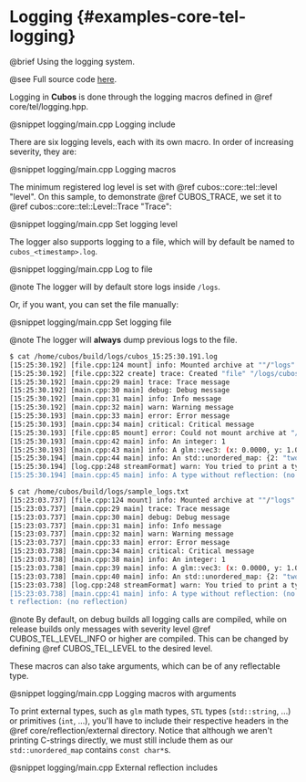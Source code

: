 # Logging {#examples-core-tel-logging}

@brief Using the logging system.

@see Full source code [here](https://github.com/GameDevTecnico/cubos/tree/main/core/samples/logging).

Logging in **Cubos** is done through the logging macros defined in @ref core/tel/logging.hpp.

@snippet logging/main.cpp Logging include

There are six logging levels, each with its own macro.
In order of increasing severity, they are:

@snippet logging/main.cpp Logging macros

The minimum registered log level is set with @ref cubos::core::tel::level "level". On
this sample, to demonstrate @ref CUBOS_TRACE, we set it to @ref cubos::core::tel::Level::Trace
"Trace":

@snippet logging/main.cpp Set logging level

The logger also supports logging to a file, which will by default be named to `cubos_<timestamp>.log`.

@snippet logging/main.cpp Log to file

@note The logger will by default store logs inside `/logs`.

Or, if you want, you can set the file manually:

@snippet logging/main.cpp Set logging file

@note The logger will **always** dump previous logs to the file.

```sh
$ cat /home/cubos/build/logs/cubos_15:25:30.191.log
[15:25:30.192] [file.cpp:124 mount] info: Mounted archive at ""/"logs"
[15:25:30.192] [file.cpp:322 create] trace: Created "file" "/logs/cubos_15:25:30.191"
[15:25:30.192] [main.cpp:29 main] trace: Trace message
[15:25:30.192] [main.cpp:30 main] debug: Debug message
[15:25:30.192] [main.cpp:31 main] info: Info message
[15:25:30.192] [main.cpp:32 main] warn: Warning message
[15:25:30.193] [main.cpp:33 main] error: Error message
[15:25:30.193] [main.cpp:34 main] critical: Critical message
[15:25:30.193] [file.cpp:85 mount] error: Could not mount archive at "/logs"/"": "/logs" is already part of an archive
[15:25:30.193] [main.cpp:42 main] info: An integer: 1
[15:25:30.193] [main.cpp:43 main] info: A glm::vec3: (x: 0.0000, y: 1.0000, z: 2.0000)
[15:25:30.194] [main.cpp:44 main] info: An std::unordered_map: {2: "two", 1: "one"}
[15:25:30.194] [log.cpp:248 streamFormat] warn: You tried to print a type ("unnamed102322537939356") which doesn't implement reflection. Did you forget to include its reflection definition?
[15:25:30.194] [main.cpp:45 main] info: A type without reflection: (no reflection)
```

```sh
$ cat /home/cubos/build/logs/sample_logs.txt 
[15:23:03.737] [file.cpp:124 mount] info: Mounted archive at ""/"logs"
[15:23:03.737] [main.cpp:29 main] trace: Trace message
[15:23:03.737] [main.cpp:30 main] debug: Debug message
[15:23:03.737] [main.cpp:31 main] info: Info message
[15:23:03.737] [main.cpp:32 main] warn: Warning message
[15:23:03.737] [main.cpp:33 main] error: Error message
[15:23:03.738] [main.cpp:34 main] critical: Critical message
[15:23:03.738] [main.cpp:38 main] info: An integer: 1
[15:23:03.738] [main.cpp:39 main] info: A glm::vec3: (x: 0.0000, y: 1.0000, z: 2.0000)
[15:23:03.738] [main.cpp:40 main] info: An std::unordered_map: {2: "two", 1: "one"}
[15:23:03.738] [log.cpp:248 streamFormat] warn: You tried to print a type ("unnamed108664291041692") which doesn't implement reflection. Did you forget to include its reflection definition?
[15:23:03.738] [main.cpp:41 main] info: A type without reflection: (no reflection)
t reflection: (no reflection)
```

@note By default, on debug builds all logging calls are compiled, while on release builds only
messages with severity level @ref CUBOS_TEL_LEVEL_INFO or higher are compiled. This can be changed
by defining @ref CUBOS_TEL_LEVEL to the desired level.

These macros can also take arguments, which can be of any reflectable type.

@snippet logging/main.cpp Logging macros with arguments

To print external types, such as `glm` math types, `STL` types (`std::string`, ...) or primitives
(`int`, ...), you'll have to include their respective headers in the @ref core/reflection/external
directory. Notice that although we aren't printing C-strings directly, we must still include them
as our `std::unordered_map` contains `const char*`s.

@snippet logging/main.cpp External reflection includes

